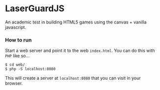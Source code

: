 # LaserGuardJS

An academic test in building HTML5 games using the canvas + vanilla javascript.

### How to run

Start a web server and point it to the web `index.html`. You can do this with `PHP` like so...

```
$ cd web/
$ php -S localhost:8080
```

This will create a server at `localhost:8080` that you can visit in your browser.
